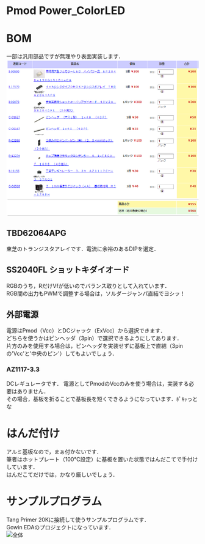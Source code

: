 # Pmod Power_ColorLED

# BOM
一部は汎用部品ですが無理やり表面実装します．  
![LED](led.png)

## TBD62064APG
東芝のトランジスタアレイです．電流に余裕のあるDIPを選定．

## SS2040FL ショットキダイオード
RGBのうち，RだけVfが低いのでバランス取りとして入れています．  
RGB間の出力もPWMで調整する場合は，ソルダージャンパ直結でヨシッ！

## 外部電源
電源はPmod（Vcc）とDCジャック（ExVcc）から選択できます．  
どちらを使うかはピンヘッダ（3pin）で選択できるようにしてあります．  
片方のみを使用する場合は，ピンヘッダを実装せずに基板上で直結（3pinの'Vcc'と'中央のピン'）してもよいでしょう．

### AZ1117-3.3
DCレギュレータです．
電源としてPmodのVccのみを使う場合は，実装する必要はありません．  
その場合，基板を折ることで基板長を短くできるようになっています．ﾎﾟｷｯっとな  

# はんだ付け
アルミ基板なので，まぁ付かないです．  
筆者はホットプレート（100℃設定）に基板を置いた状態ではんだこてで手付けしています．  
はんだこてだけでは，かなり厳しいでしょう．  

# サンプルプログラム
Tang Primer 20Kに接続して使うサンプルプログラムです．  
Gowin EDAのプロジェクトになっています．  
![全体](powerl.png)

